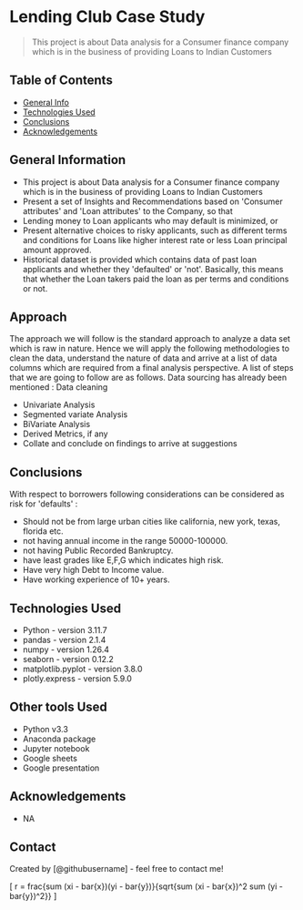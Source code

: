 # Lending Club Case Study
> This project is about Data analysis for a Consumer finance company which is in the business of providing Loans to Indian Customers


## Table of Contents
* [General Info](#general-information)
* [Technologies Used](#technologies-used)
* [Conclusions](#conclusions)
* [Acknowledgements](#acknowledgements)

<!-- You can include any other section that is pertinent to your problem -->

## General Information
- This project is about Data analysis for a Consumer finance company which is in the business of providing Loans to Indian Customers
- Present a set of Insights and Recommendations based on 'Consumer attributes' and 'Loan attributes' to the Company, so that 
- Lending money to Loan applicants who may default is minimized, or 
- Present alternative choices to risky applicants, such as different terms and conditions for Loans like higher interest rate or less Loan principal amount approved.
- Historical dataset is provided which contains data of past loan applicants and whether they 'defaulted' or 'not'.
Basically, this means that whether the Loan takers paid the loan as per terms and conditions or not.

## Approach
The approach we will follow is the standard approach to analyze a data set which is raw in nature. Hence we will apply the following methodologies to clean the data, understand the nature of data and arrive at a list of data columns which are required from a final analysis perspective. A list of steps that we are going to follow are as follows. Data sourcing has already been mentioned :
Data cleaning
- Univariate Analysis
- Segmented variate Analysis
- BiVariate Analysis
- Derived Metrics, if any
- Collate and conclude on findings to arrive at suggestions

<!-- You don't have to answer all the questions - just the ones relevant to your project. -->

## Conclusions
With respect to borrowers following considerations can be considered as risk for 'defaults' :
- Should not be from large urban cities like california, new york, texas, florida etc.
- not having annual income in the range 50000-100000.
- not having Public Recorded Bankruptcy.
- have least grades like E,F,G which indicates high risk.
- Have very high Debt to Income value.
- Have working experience of 10+ years.


<!-- You don't have to answer all the questions - just the ones relevant to your project. -->


## Technologies Used
- Python - version 3.11.7
- pandas - version 2.1.4
- numpy  - version 1.26.4
- seaborn - version 0.12.2
- matplotlib.pyplot - version 3.8.0
- plotly.express - version 5.9.0

## Other tools Used
- Python v3.3
- Anaconda package
- Jupyter notebook
- Google sheets
- Google presentation

<!-- As the libraries versions keep on changing, it is recommended to mention the version of library used in this project -->

## Acknowledgements
- NA


## Contact
Created by [@githubusername] - feel free to contact me!

[ r = frac{sum (xi - bar{x})(yi - bar{y})}{sqrt{sum (xi - bar{x})^2 sum (yi - bar{y})^2}} ]


<!-- Optional -->
<!-- ## License -->
<!-- This project is open source and available under the [... License](). -->

<!-- You don't have to include all sections - just the one's relevant to your project -->
